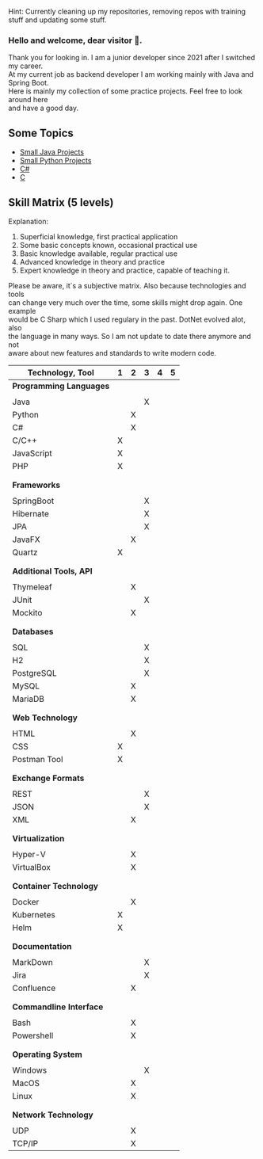 Hint: Currently cleaning up my repositories, removing repos with training stuff and updating 
some stuff.

### Hello and welcome, dear visitor 👋.

Thank you for looking in. I am a junior developer since 2021 after I switched my career.  
At my current job as backend developer I am working mainly with Java and Spring Boot.  
Here is mainly my collection of some practice projects. Feel free to look around here  
and have a good day.

## Some Topics
- [Small Java Projects](https://github.com/Sorayal/Java_Small_Projects)
- [Small Python Projects](https://github.com/Sorayal/Python_Small_Projects)
- [C#](https://github.com/Sorayal/CSharp)
- [C](https://github.com/Sorayal/C)

## Skill Matrix (5 levels)

Explanation:
1. Superficial knowledge, first practical application
2. Some basic concepts known, occasional practical use
3. Basic knowledge available, regular practical use
4. Advanced knowledge in theory and practice
5. Expert knowledge in theory and practice, capable of teaching it.

Please be aware, it´s a subjective matrix. Also because technologies and tools  
can change very much over the time, some skills might drop again. One example  
would be C Sharp which I used regulary in the past. DotNet evolved alot, also  
the language in many ways. So I am not update to date there anymore and not  
aware about new features and standards to write modern code.

| **Technology, Tool**     | 1 | 2 | 3 | 4 | 5 |
|----------------------|---|---|---|---|---|
| **Programming Languages**  |   |   |   |   |   |
|||||||
| Java                 |   |   | X |   |   |
| Python               |   | X |   |   |   |
| C#                   |   | X |   |   |   |
| C/C++                | X  |  |   |   |   |
| JavaScript           | X |   |   |   |   |
| PHP                  | X |   |   |   |   |
|||||||
|||||||
| **Frameworks**           |   |   |   |   |   |
|||||||
| SpringBoot           |   |   | X |   |   |
| Hibernate            |   |   | X |   |   |
| JPA                  |   |   | X |   |   |
| JavaFX               |   | X |   |   |   |
| Quartz               | X |   |   |   |   |
|||||||
|||||||
| **Additional Tools, API**   |   |   |   |   |   |
|||||||
| Thymeleaf            |   | X |   |   |   |
| JUnit                |   |   | X |   |   |
| Mockito              |   | X |   |   |   |
|||||||
|||||||
| **Databases**          |   |   |   |   |   |
|||||||
| SQL                  |   |   | X |   |   |
| H2                   |   |   | X |   |   |
| PostgreSQL           |   |   | X |   |   |
| MySQL                |   | X |   |   |   |
| MariaDB              |   | X |   |   |   |
|||||||
|||||||
| **Web Technology**                  |   |   |   |   |   |
|||||||
| HTML                 |   | X |   |   |   |
| CSS                  | X |   |   |   |   |
| Postman Tool         | X |   |   |   |   |
|||||||
|||||||
| **Exchange Formats**     |   |   |   |   |   |
|||||||
| REST                 |   |   | X |   |   |
| JSON                 |   |   | X |   |   |
| XML                  |   | X |   |   |   |
|||||||
|||||||
| **Virtualization**      |   |   |   |   |   |
|||||||
| Hyper-V              |   | X |   |   |   |
| VirtualBox           |   | X |   |   |   |
|||||||
|||||||
| **Container Technology**|   |   |   |   |   |
|||||||
| Docker               |   | X |   |   |   |
| Kubernetes           | X |   |   |   |   |
| Helm                 | X |   |   |   |   |
|||||||
|||||||
| **Documentation**        |   |   |   |   |   |
|||||||
| MarkDown             |   |   | X |   |   |
| Jira                 |   |   | X |   |   |
| Confluence           |   | X |   |   |   |
|||||||
|||||||
| **Commandline Interface**|   |   |   |   |   |
|||||||
| Bash                 |   | X |   |   |   |
| Powershell           |   | X |   |   |   |
|||||||
|||||||
| **Operating System**     |   |   |   |   |   |
|||||||
| Windows              |   |   | X |   |   |
| MacOS                |   | X |   |   |   |
| Linux                |   | X |   |   |   |
|||||||
|||||||
| **Network Technology**     |   |   |   |   |   |
|||||||
| UDP             |   | X |   |   |   |
| TCP/IP                |   | X |   |   |   |


